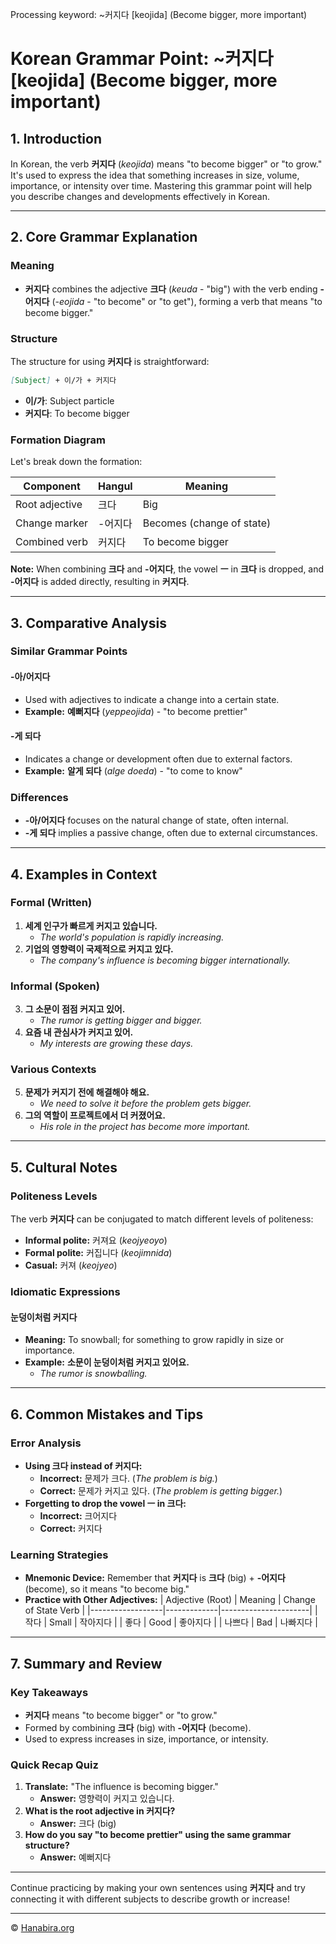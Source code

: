 Processing keyword: ~커지다 [keojida]  (Become bigger, more important)
# Korean Grammar Point: ~커지다 [keojida]  (Become bigger, more important)

## 1. Introduction
In Korean, the verb **커지다** (*keojida*) means "to become bigger" or "to grow." It's used to express the idea that something increases in size, volume, importance, or intensity over time. Mastering this grammar point will help you describe changes and developments effectively in Korean.

---
## 2. Core Grammar Explanation
### Meaning
- **커지다** combines the adjective **크다** (*keuda* - "big") with the verb ending **-어지다** (*-eojida* - "to become" or "to get"), forming a verb that means "to become bigger."
### Structure
The structure for using **커지다** is straightforward:
```markdown
[Subject] + 이/가 + 커지다
```
- **이/가**: Subject particle
- **커지다**: To become bigger
### Formation Diagram
Let's break down the formation:

| Component      | Hangul        | Meaning                     |
|----------------|---------------|-----------------------------|
| Root adjective | 크다          | Big                         |
| Change marker  | -어지다       | Becomes (change of state)   |
| Combined verb  | 커지다        | To become bigger            |

**Note:** When combining **크다** and **-어지다**, the vowel **ㅡ** in **크다** is dropped, and **-어지다** is added directly, resulting in **커지다**.

---
## 3. Comparative Analysis
### Similar Grammar Points
#### **-아/어지다**
- Used with adjectives to indicate a change into a certain state.
- **Example:** **예뻐지다** (*yeppeojida*) - "to become prettier"
#### **-게 되다**
- Indicates a change or development often due to external factors.
- **Example:** **알게 되다** (*alge doeda*) - "to come to know"
### Differences
- **-아/어지다** focuses on the natural change of state, often internal.
- **-게 되다** implies a passive change, often due to external circumstances.
---
## 4. Examples in Context
### Formal (Written)
1. **세계 인구가 빠르게 커지고 있습니다.**
   - *The world's population is rapidly increasing.*
2. **기업의 영향력이 국제적으로 커지고 있다.**
   - *The company's influence is becoming bigger internationally.*
### Informal (Spoken)
3. **그 소문이 점점 커지고 있어.**
   - *The rumor is getting bigger and bigger.*
4. **요즘 내 관심사가 커지고 있어.**
   - *My interests are growing these days.*
### Various Contexts
5. **문제가 커지기 전에 해결해야 해요.**
   - *We need to solve it before the problem gets bigger.*
6. **그의 역할이 프로젝트에서 더 커졌어요.**
   - *His role in the project has become more important.*
---
## 5. Cultural Notes
### Politeness Levels
The verb **커지다** can be conjugated to match different levels of politeness:
- **Informal polite:** 커져요 (*keojyeoyo*)
- **Formal polite:** 커집니다 (*keojimnida*)
- **Casual:** 커져 (*keojyeo*)
### Idiomatic Expressions
#### **눈덩이처럼 커지다**
- **Meaning:** To snowball; for something to grow rapidly in size or importance.
- **Example:** **소문이 눈덩이처럼 커지고 있어요.**
  - *The rumor is snowballing.*
---
## 6. Common Mistakes and Tips
### Error Analysis
- **Using 크다 instead of 커지다:**
  - **Incorrect:** 문제가 크다. (*The problem is big.*)
  - **Correct:** 문제가 커지고 있다. (*The problem is getting bigger.*)
- **Forgetting to drop the vowel ㅡ in 크다:**
  - **Incorrect:** 크어지다
  - **Correct:** 커지다
### Learning Strategies
- **Mnemonic Device:** Remember that **커지다** is **크다** (big) + **-어지다** (become), so it means "to become big."
- **Practice with Other Adjectives:**
  | Adjective (Root) | Meaning     | Change of State Verb |
  |------------------|-------------|----------------------|
  | 작다             | Small       | 작아지다             |
  | 좋다             | Good        | 좋아지다             |
  | 나쁘다           | Bad         | 나빠지다             |
---
## 7. Summary and Review
### Key Takeaways
- **커지다** means "to become bigger" or "to grow."
- Formed by combining **크다** (big) with **-어지다** (become).
- Used to express increases in size, importance, or intensity.
### Quick Recap Quiz
1. **Translate:** "The influence is becoming bigger."
   - **Answer:** 영향력이 커지고 있습니다.
2. **What is the root adjective in 커지다?**
   - **Answer:** 크다 (big)
3. **How do you say "to become prettier" using the same grammar structure?**
   - **Answer:** 예뻐지다
---
Continue practicing by making your own sentences using **커지다** and try connecting it with different subjects to describe growth or increase!

---
© [Hanabira.org](https://hanabira.org)
